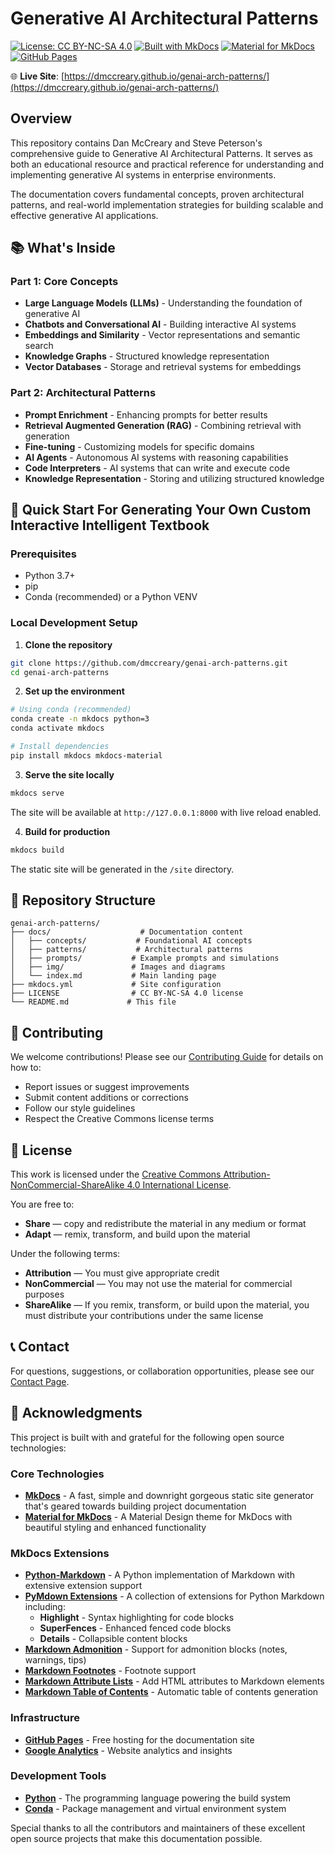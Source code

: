 # Generative AI Architectural Patterns

[![License: CC BY-NC-SA 4.0](https://img.shields.io/badge/License-CC%20BY--NC--SA%204.0-lightgrey.svg)](https://creativecommons.org/licenses/by-nc-sa/4.0/)
[![Built with MkDocs](https://img.shields.io/badge/Built%20with-MkDocs-blue)](https://www.mkdocs.org/)
[![Material for MkDocs](https://img.shields.io/badge/Material%20for-MkDocs-526CFE)](https://squidfunk.github.io/mkdocs-material/)
[![GitHub Pages](https://img.shields.io/badge/Deployed%20on-GitHub%20Pages-green)](https://pages.github.com/)

🌐 **Live Site**: [https://dmccreary.github.io/genai-arch-patterns/](https://dmccreary.github.io/genai-arch-patterns/)

## Overview

This repository contains Dan McCreary and Steve Peterson's comprehensive guide to Generative AI Architectural Patterns. It serves as both an educational resource and practical reference for understanding and implementing generative AI systems in enterprise environments.

The documentation covers fundamental concepts, proven architectural patterns, and real-world implementation strategies for building scalable and effective generative AI applications.

## 📚 What's Inside

### Part 1: Core Concepts
- **Large Language Models (LLMs)** - Understanding the foundation of generative AI
- **Chatbots and Conversational AI** - Building interactive AI systems
- **Embeddings and Similarity** - Vector representations and semantic search
- **Knowledge Graphs** - Structured knowledge representation
- **Vector Databases** - Storage and retrieval systems for embeddings

### Part 2: Architectural Patterns
- **Prompt Enrichment** - Enhancing prompts for better results
- **Retrieval Augmented Generation (RAG)** - Combining retrieval with generation
- **Fine-tuning** - Customizing models for specific domains
- **AI Agents** - Autonomous AI systems with reasoning capabilities
- **Code Interpreters** - AI systems that can write and execute code
- **Knowledge Representation** - Storing and utilizing structured knowledge

## 🚀 Quick Start For Generating Your Own Custom Interactive Intelligent Textbook

### Prerequisites
- Python 3.7+
- pip
- Conda (recommended) or a Python VENV

### Local Development Setup

1. **Clone the repository**

```bash
git clone https://github.com/dmccreary/genai-arch-patterns.git
cd genai-arch-patterns
```

2. **Set up the environment**

```bash
# Using conda (recommended)
conda create -n mkdocs python=3
conda activate mkdocs

# Install dependencies
pip install mkdocs mkdocs-material
```

3. **Serve the site locally**

```bash
mkdocs serve
```

   The site will be available at `http://127.0.0.1:8000` with live reload enabled.

4. **Build for production**

```bash
mkdocs build
```

   The static site will be generated in the `/site` directory.

## 📁 Repository Structure

```
genai-arch-patterns/
├── docs/                    # Documentation content
│   ├── concepts/           # Foundational AI concepts
│   ├── patterns/           # Architectural patterns
│   ├── prompts/           # Example prompts and simulations
│   ├── img/               # Images and diagrams
│   └── index.md           # Main landing page
├── mkdocs.yml             # Site configuration
├── LICENSE                # CC BY-NC-SA 4.0 license
└── README.md             # This file
```

## 🤝 Contributing

We welcome contributions! Please see our [Contributing Guide](docs/contributing.md) for details on how to:
- Report issues or suggest improvements
- Submit content additions or corrections
- Follow our style guidelines
- Respect the Creative Commons license terms

## 📄 License

This work is licensed under the [Creative Commons Attribution-NonCommercial-ShareAlike 4.0 International License](https://creativecommons.org/licenses/by-nc-sa/4.0/).

You are free to:
- **Share** — copy and redistribute the material in any medium or format
- **Adapt** — remix, transform, and build upon the material

Under the following terms:
- **Attribution** — You must give appropriate credit
- **NonCommercial** — You may not use the material for commercial purposes
- **ShareAlike** — If you remix, transform, or build upon the material, you must distribute your contributions under the same license

## 📞 Contact

For questions, suggestions, or collaboration opportunities, please see our [Contact Page](docs/contact.md).

## 🙏 Acknowledgments

This project is built with and grateful for the following open source technologies:

### Core Technologies
- **[MkDocs](https://www.mkdocs.org/)** - A fast, simple and downright gorgeous static site generator that's geared towards building project documentation
- **[Material for MkDocs](https://squidfunk.github.io/mkdocs-material/)** - A Material Design theme for MkDocs with beautiful styling and enhanced functionality

### MkDocs Extensions
- **[Python-Markdown](https://python-markdown.github.io/)** - A Python implementation of Markdown with extensive extension support
- **[PyMdown Extensions](https://facelessuser.github.io/pymdown-extensions/)** - A collection of extensions for Python Markdown including:
  - **Highlight** - Syntax highlighting for code blocks
  - **SuperFences** - Enhanced fenced code blocks
  - **Details** - Collapsible content blocks
- **[Markdown Admonition](https://python-markdown.github.io/extensions/admonition/)** - Support for admonition blocks (notes, warnings, tips)
- **[Markdown Footnotes](https://python-markdown.github.io/extensions/footnotes/)** - Footnote support
- **[Markdown Attribute Lists](https://python-markdown.github.io/extensions/attr_list/)** - Add HTML attributes to Markdown elements
- **[Markdown Table of Contents](https://python-markdown.github.io/extensions/toc/)** - Automatic table of contents generation

### Infrastructure
- **[GitHub Pages](https://pages.github.com/)** - Free hosting for the documentation site
- **[Google Analytics](https://analytics.google.com/)** - Website analytics and insights

### Development Tools
- **[Python](https://www.python.org/)** - The programming language powering the build system
- **[Conda](https://conda.io/)** - Package management and virtual environment system

Special thanks to all the contributors and maintainers of these excellent open source projects that make this documentation possible.